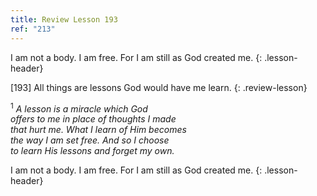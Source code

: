 ```yaml
---
title: Review Lesson 193
ref: "213"
---
```


I am not a body. I am free. For I am still as God created me.
{: .lesson-header}

\[193\] All things are lessons God would have me learn.
{: .review-lesson}

<sup>1</sup> *A lesson is a miracle which God<br/> offers to me in place
of thoughts I made<br/> that hurt me. What I learn of Him becomes<br/>
the way I am set free. And so I choose<br/> to learn His lessons and
forget my own.*

I am not a body. I am free. For I am still as God created me.
{: .lesson-header}

